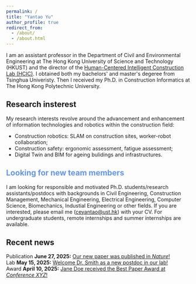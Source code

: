 ```yaml
---
permalink: /
title: "Yantao Yu"
author_profile: true
redirect_from: 
  - /about/
  - /about.html
---
```


I am an assistant professor in the Department of Civil and Environmental Engineering at The Hong Kong University of Science and Technology (HKUST) and the director of the [Human-Centered Intelligent Construction Lab (HCIC)](https://ceyantao.people.ust.hk/). I obtained both my bachelors' and master's degeree from Tsinghua Univeristy. Then I received my Ph.D. in Construction Informatics at The Hong Kong Polytechnic University. 

## Research insterest
My research interests revolve around the advancement and enhancement of information technologies and robotics within the construction field:
- Construction robotics: SLAM on construction sites, worker-robot collaboration;
- Construction safety: ergonomic assessment, fatigue assessment;
- Digital Twin and BIM for ageing bulidings and infrastructures.

## <span style="color: #6495ED;"> Looking for new team members</span>
I am looking for responsible and motivated Ph.D. students/research assistants/postdocs with backgrounds in Civil Engineering, Construction Management, Mechanical Engineering, Electrical Engineering, Computer Science, Biomechanics, Industial Engineering or other fields. 
If you are interested, please email me (ceyantao@ust.hk) with your CV. 
For undergraduate students, remote internships and summer internships are available.

## Recent news
<div class="news-item">
  <span class="category publication">Publication</span>
  <strong>June 27, 2025:</strong> <a href="#">Our new paper was published in <em>Nature</em>!</a>
</div>

<div class="news-item">
  <span class="category lab">Lab</span>
  <strong>May 15, 2025:</strong> <a href="#">Welcome Dr. Smith as a new postdoc in our lab!</a>
</div>

<div class="news-item">
  <span class="category award">Award</span>
  <strong>April 10, 2025:</strong> <a href="#">Jane Doe received the Best Paper Award at <em>Conference XYZ</em>!</a>
</div>
